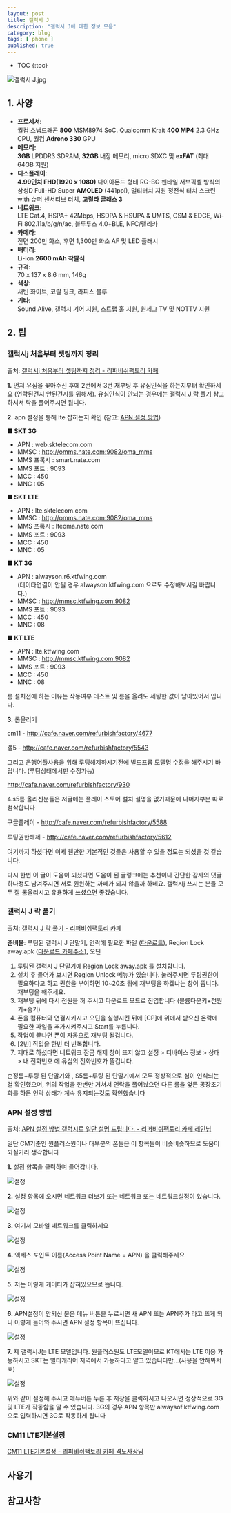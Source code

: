```yaml
---
layout: post
title: 갤럭시 J
description: "갤럭시 J에 대한 정보 모음"
category: blog
tags: [ phone ]
published: true
---
```


* TOC
{:toc}

![갤럭시 J.jpg](http://lh4.googleusercontent.com/-Z1bDbt9FlwA/VE8X-ESQV4I/AAAAAAABruk/Too8FpD2PuA/s0/galaxy-j.jpg)

## 1. 사양

- **프로세서**:     
퀄컴 스냅드래곤 **800** MSM8974 SoC. Qualcomm Krait **400 MP4** 2.3 GHz CPU, 퀄컴 **Adreno 330** GPU
- **메모리:**     
**3GB** LPDDR3 SDRAM, **32GB** 내장 메모리, micro SDXC 및 **exFAT** (최대 64GB 지원)
- **디스플레이**:      
**4.99인치 FHD(1920 x 1080)** 다이아몬드 형태 RG-BG 펜타일 서브픽셀 방식의 삼성D Full-HD Super **AMOLED** (441ppi), 멀티터치 지원 정전식 터치 스크린 with 슈퍼 센서티브 터치, **고릴라 글래스 3**
- **네트워크**:      
LTE Cat.4, HSPA+ 42Mbps, HSDPA & HSUPA & UMTS, GSM & EDGE, Wi-Fi 802.11a/b/g/n/ac, 블루투스 4.0+BLE, NFC/펠리카
- **카메라**:      
전면 200만 화소, 후면 1,300만 화소 AF 및 LED 플래시
- **배터리**:      
Li-ion **2600 mAh 착탈식**
- **규격**:      
70 x 137 x 8.6 mm, 146g
- **색상**:      
새틴 화이트, 코랄 핑크, 라피스 블루
- **기타**:      
Sound Alive, 갤럭시 기어 지원, 스트랩 홀 지원, 원세그 TV 및 NOTTV 지원


## 2. 팁

### 갤럭시j 처음부터 셋팅까지 정리

출처: [갤럭시j 처음부터 셋팅까지 정리 - 리퍼비쉬팩토리 카페](http://cafe.naver.com/refurbishfactory/1202)

**1\.** 먼저 유심을 꽂아주신 후에 2번에서 3번 재부팅 후 유심인식을 하는지부터 확인하세요 (언락된건지 안된건지를 위해서). 유심인식이 안되는 경우에는 [갤럭시 J 락 풀기](#j--) 참고하셔서 락을 풀어주시면 됩니다.

**2\.** apn 설정을 통해 lte 잡히는지 확인 (참고: [APN 설정 방법](#apn--))

**■ SKT 3G**

- APN : web.sktelecom.com
- MMSC : http://omms.nate.com:9082/oma_mms
- MMS 프록시 : smart.nate.com
- MMS 포트 : 9093
- MCC : 450
- MNC : 05


**■ SKT LTE**

- APN : lte.sktelecom.com
- MMSC : http://omms.nate.com:9082/oma_mms
- MMS 프록시 : lteoma.nate.com
- MMS 포트 : 9093
- MCC : 450
- MNC : 05


**■ KT 3G**

- APN : alwayson.r6.ktfwing.com     
(데이타연결이 안될 경우 alwayson.ktfwing.com 으로도 수정해보시길 바랍니다.)
- MMSC : http://mmsc.ktfwing.com:9082
- MMS 포트 : 9093
- MCC : 450
- MNC : 08


**■ KT LTE**

- APN : lte.ktfwing.com 
- MMSC : http://mmsc.ktfwing.com:9082
- MMS 포트 : 9093
- MCC : 450
- MNC : 08

롬 설치전에 하는 이유는 작동여부 테스트 및 롬을 올려도 세팅한 값이 남아있어서 입니다.


**3\.** 롬올리기

cm11 - http://cafe.naver.com/refurbishfactory/4677

갤5 - http://cafe.naver.com/refurbishfactory/5543

그리고 은행어플사용을 위해 루팅해제하시기전에 빌드프롭 모델명 수정을 해주시기 바랍니다. (루팅상태에서만 수정가능)

http://cafe.naver.com/refurbishfactory/930


4.s5롬 올리신분들은 저글에는 플레이 스토어 설치 설명을 없기때문에 나머지부분 따로 첨삭합니다

 구글플레이 - http://cafe.naver.com/refurbishfactory/5588

 루팅권한헤제 - http://cafe.naver.com/refurbishfactory/5612


여기까지 하셨다면 이제 웬만한 기본적인 것들은 사용할 수 있을 정도는 되셨을 것 같습니다. 

다시 한번 이 글이 도움이 되셨다면 도움이 된 글링크에는 추천이나 간단한 감사의 댓글하나정도 남겨주시면 서로 윈윈하는 까페가 되지 않을까 하네요. 갤럭시j 쓰시는 분들 모두 잘 롬올리시고 유용하게 쓰셨으면 좋겠습니다.




### 갤럭시 J 락 풀기

출처: [갤럭시 J 락 풀기 - 리퍼비쉬팩토리 카페](http://cafe.naver.com/refurbishfactory/5847)

**준비물**: 루팅된 갤럭시 J 단말기, 언락에 필요한 파일 ([다운로드](http://www.fshare.vn/file/2MP9CTFPAC/)), Region Lock away.apk ([다운로드 카페주소](http://cafe.naver.com/refurbishfactory/4629)), 오딘


1. 루팅된 갤럭시 J 단말기에 Region Lock away.apk 를 설치합니다.
2. 설치 후 들어가 보시면 Region Unlock 메뉴가 있습니다. 눌러주시면 루팅권한이 필요하다고 하고 권한을 부여하면 10~20초 뒤에 재부팅을 하겠냐는 창이 뜹니다. 재부팅을 해주세요.
3. 재부팅 뒤에 다시 전원을 꺼 주시고 다운로드 모드로 진입합니다 (볼륨다운키+전원키+홈키)
4. 폰을 컴퓨터와 연결시키시고 오딘을 실행시킨 뒤에 [CP]에 위에서 받으신 온락에 필요한 파일을 추가시켜주시고 Start를 누릅니다.
5. 작업이 끝나면 폰이 자동으로 재부팅 될겁니다.
6. [2번] 작업을 한번 더 반복합니다.
7. 제대로 하셨다면 네트워크 잠금 해제 창이 뜨지 않고 설정 > 디바이스 정보 > 상태 > 내 전화번호 에 유심의 전화번호가 뜰겁니다.

순정롬+루팅 된 단말기와 , S5롬+루팅 된 단말기에서 모두 정상적으로 심이 인식되는걸 확인했으며, 위의 작업을 한번만 거쳐서 언락을 풀어놨으면 다른 롬을 엎든 공장초기화를 하든 언락 상태가 계속 유지되는것도 확인했습니다




### APN 설정 방법

출처: [APN 설정 방법 갤럭시로 일단 설명 드립니다. - 리퍼비쉬팩토리 카페 레인님](http://cafe.naver.com/refurbishfactory/908)

일단 CM기준인 원플러스원이나 대부분의 폰들은 이 항목들이 비슷비슷하므로 도움이 되실거라 생각합니다

**1\.** 설정 항목을 클릭하여 들어갑니다.

![설정](https://lh5.googleusercontent.com/-onJWtAJipt8/VE8fJTNIu5I/AAAAAAABrvc/4ooubscEHFc/s0/apn-setting-01.jpg)


**2\.** 설정 항목에 오시면 네트워크 더보기 또는 네트워크 또는 네트워크설정이 있습니다.

![설정](https://lh5.googleusercontent.com/-h0kEn0AqwxI/VE8fJZbMhSI/AAAAAAABru8/At5SC7pS1hk/s0/apn-setting-02.jpg)


**3\.** 여기서 모바일 네트워크를 클릭하세요

![설정](https://lh6.googleusercontent.com/-JDmbIfQQ5sM/VE8fJV_1FvI/AAAAAAABru4/MY1Mpl62z8c/s0/apn-setting-03.jpg)


**4\.** 액세스 포인트 이름(Access Point Name = APN) 을 클릭해주세요

![설정](https://lh6.googleusercontent.com/-fsjxBLAhU44/VE8fJZTdM-I/AAAAAAABrvg/PKlqlo7cchE/s0/apn-setting-04.jpg)
 

**5\.** 저는 이렇게 케이티가 잡혀있으므로 뜹니다.

![설정](https://lh5.googleusercontent.com/-moOIQmfnuwU/VE8fJfBgraI/AAAAAAABru0/hFLepY0UwJY/s0/apn-setting-05.jpg)


**6\.** APN설정이 안되신 분은 메뉴 버튼을 누르시면 새 APN 또는 APN추가 라고 뜨게 되니 이렇게 들어와 주시면 APN 설정 항목이 뜨십니다.

![설정](https://lh6.googleusercontent.com/-kvkphrdLSi0/VE8fJoPYmmI/AAAAAAABrvA/siWaYF5KtQ8/s0/apn-setting-06.jpg)


**7\.** 제 갤럭시J는 LTE 모델입니다. 원플러스원도 LTE모델이므로 KT에서는 LTE 이용 가능하시고 SKT는 멀티캐리어 지역에서 가능하다고 알고 있습니다만...(사용을 안해봐서 ㅎ)

![설정](https://lh6.googleusercontent.com/-o0dsM2ngcsg/VE8fJ9HvbqI/AAAAAAABrvE/SAYdu9uZQEg/s0/apn-setting-07.jpg)
 

위와 같이 설정해 주시고 메뉴버튼 누른 후 저장을 클릭하시고 나오시면 정상적으로 3G 및 LTE가 작동함을 알  수 있습니다. 3G의 경우 APN 항목만 alwaysof.ktfwing.com 으로 입력하시면 3G로 작동하게 됩니다



### CM11 LTE기본설정

[CM11 LTE기본설정 - 리퍼비쉬팩토리 카페 격노사상님](http://cafe.naver.com/refurbishfactory/4683)










## 사용기



## 참고사항